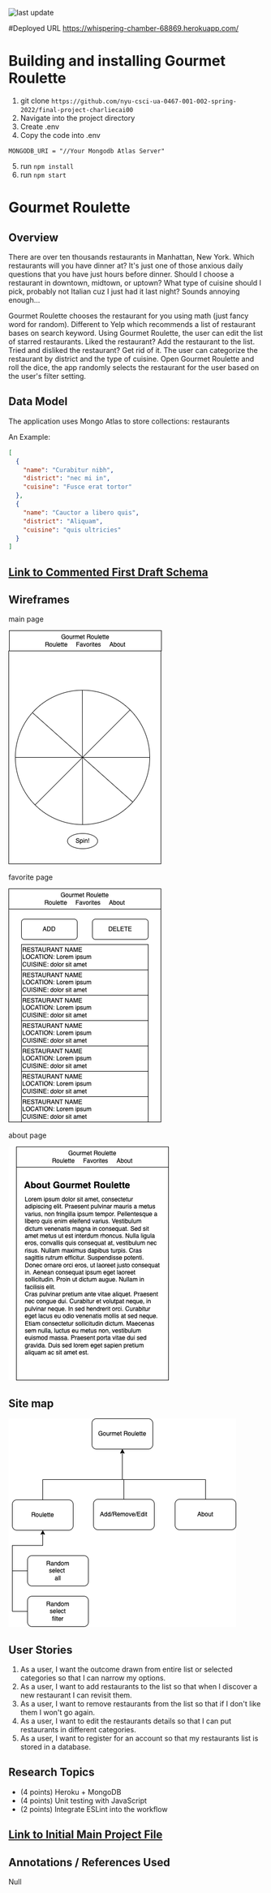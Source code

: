 ![last update](https://img.shields.io/github/last-commit/charliecai00/Gourmet-Roulette)

#Deployed URL
https://whispering-chamber-68869.herokuapp.com/

# Building and installing Gourmet Roulette
1. git clone `https://github.com/nyu-csci-ua-0467-001-002-spring-2022/final-project-charliecai00`
2. Navigate into the project directory
3. Create .env 
4. Copy the code into .env 
```
MONGODB_URI = "//Your Mongodb Atlas Server"
```
5. run `npm install`
6. run `npm start`



# Gourmet Roulette

## Overview

There are over ten thousands restaurants in Manhattan, New York. Which restaurants will you have dinner at? It's just one of those anxious daily questions that you have just hours before dinner. Should I choose a restaurant in downtown, midtown, or uptown? What type of cuisine should I pick, probably not Italian cuz I just had it last night? Sounds annoying enough... 

Gourmet Roulette chooses the restaurant for you using math (just fancy word for random). Different to Yelp which recommends a list of restaurant bases on search keyword. Using Gourmet Roulette, the user can edit the list of starred restaurants. Liked the restaurant? Add the restaurant to the list. Tried and disliked the restaurant? Get rid of it. The user can categorize the restaurant by district and the type of cuisine. Open Gourmet Roulette and roll the dice, the app randomly selects the restaurant for the user based on the user's filter setting. 


## Data Model

The application uses Mongo Atlas to store collections: restaurants

An Example:

```json
[
  {
    "name": "Curabitur nibh", 
    "district": "nec mi in", 
    "cuisine": "Fusce erat tortor"
  }, 
  { 
    "name": "Cauctor a libero quis",
    "district": "Aliquam", 
    "cuisine": "quis ultricies"
  }
]
```


## [Link to Commented First Draft Schema](Archive/db.js)

## Wireframes

main page

![main](documentation/main.png)

favorite page

![favorite](documentation/favorite.png)

about page

![about](documentation/about.png)

## Site map

![app_map](documentation/map.png)

## User Stories

1. As a user, I want the outcome drawn from entire list or selected categories so that I can narrow my options.
2. As a user, I want to add restaurants to the list so that when I discover a new restaurant I can revisit them.
3. As a user, I want to remove restaurants from the list so that if I don't like them I won't go again.
4. As a user, I want to edit the restaurants details so that I can put restaurants in different categories.
5. As a user, I want to register for an account so that my restaurants list is stored in a database.

## Research Topics

* (4 points) Heroku + MongoDB
* (4 points) Unit testing with JavaScript
* (2 points) Integrate ESLint into the workflow

## [Link to Initial Main Project File](Archive/app.js)

## Annotations / References Used

Null

